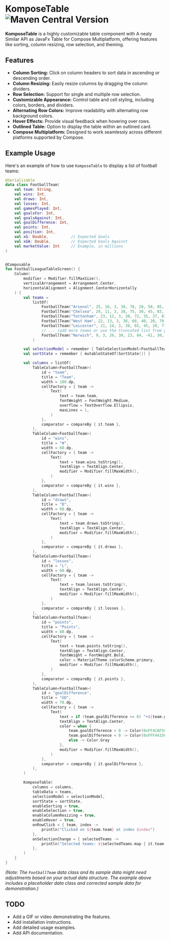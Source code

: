 # KomposeTable ![Maven Central Version](https://img.shields.io/maven-central/v/io.github.stephenwanjala/komposetable)

**KomposeTable** is a highly customizable table component with A nealy Similar API as JavaFx Table for Compose Multiplatform, offering features like sorting, column resizing, row selection, and theming.

## Features

*   **Column Sorting:** Click on column headers to sort data in ascending or descending order.
*   **Column Resizing:** Easily resize columns by dragging the column dividers.
*   **Row Selection:** Support for single and multiple row selection.
*   **Customizable Appearance:** Control table and cell styling, including colors, borders, and dividers.
*   **Alternating Row Colors:** Improve readability with alternating row background colors.
*   **Hover Effects:** Provide visual feedback when hovering over rows.
*   **Outlined Table:** Option to display the table within an outlined card.
*   **Compose Multiplatform:** Designed to work seamlessly across different platforms supported by Compose.

## Example Usage

Here's an example of how to use `KomposeTable` to display a list of football teams:

```kotlin
@Serializable
data class FootballTeam(
    val team: String,
    val wins: Int,
    val draws: Int,
    val losses: Int,
    val gamesPlayed: Int,
    val goalsFor: Int,
    val goalsAgainst: Int,
    val goalDifference: Int,
    val points: Int,
    val position: Int,      
    val xG: Double,          // Expected Goals
    val xGA: Double,         // Expected Goals Against
    val marketValue: Int     // Example, in millions
)


@Composable
fun FootballLeagueTableScreen() {
    Column(
        modifier = Modifier.fillMaxSize(),
        verticalArrangement = Arrangement.Center,
        horizontalAlignment = Alignment.CenterHorizontally
    ) {
        val teams =
            listOf(
                FootballTeam("Arsenal", 25, 10, 3, 38, 78, 28, 50, 85, 1, 58.0, 22.0, 88),
                FootballTeam("Chelsea", 24, 11, 3, 38, 75, 30, 45, 83, 2, 57.5, 21.5, 85),
                FootballTeam("Tottenham", 23, 12, 3, 38, 72, 35, 37, 81, 3, 55.0, 20.0, 82),
                FootballTeam("West Ham", 22, 13, 3, 38, 68, 40, 28, 79, 4, 50.0, 18.0, 79),
                FootballTeam("Leicester", 21, 14, 3, 38, 65, 45, 20, 77, 5, 48.5, 17.5, 76),
                // ... (add more teams or use the truncated list from your example)
                FootballTeam("Norwich", 9, 3, 26, 38, 23, 84, -61, 30, 20, 18.0, 50.0, 40) // Example of a last place team
            )

        val selectionModel = remember { TableSelectionModel<FootballTeam>() }
        val sortState = remember { mutableStateOf(SortState()) }

        val columns = listOf(
            TableColumn<FootballTeam>(
                id = "team",
                title = "Team",
                width = 180.dp,
                cellFactory = { team ->
                    Text(
                        text = team.team,
                        fontWeight = FontWeight.Medium,
                        overflow = TextOverflow.Ellipsis,
                        maxLines = 1,
                    )
                },
                comparator = compareBy { it.team },
            ),
            TableColumn<FootballTeam>(
                id = "wins",
                title = "W",
                width = 60.dp,
                cellFactory = { team ->
                    Text(
                        text = team.wins.toString(),
                        textAlign = TextAlign.Center,
                        modifier = Modifier.fillMaxWidth(),
                    )
                },
                comparator = compareBy { it.wins },
            ),
            TableColumn<FootballTeam>(
                id = "draws",
                title = "D",
                width = 60.dp,
                cellFactory = { team ->
                    Text(
                        text = team.draws.toString(),
                        textAlign = TextAlign.Center,
                        modifier = Modifier.fillMaxWidth(),
                    )
                },
                comparator = compareBy { it.draws },
            ),
            TableColumn<FootballTeam>(
                id = "losses",
                title = "L",
                width = 60.dp,
                cellFactory = { team ->
                    Text(
                        text = team.losses.toString(),
                        textAlign = TextAlign.Center,
                        modifier = Modifier.fillMaxWidth(),
                    )
                },
                comparator = compareBy { it.losses },
            ),
            TableColumn<FootballTeam>(
                id = "points",
                title = "Points",
                width = 80.dp,
                cellFactory = { team ->
                    Text(
                        text = team.points.toString(),
                        textAlign = TextAlign.Center,
                        fontWeight = FontWeight.Bold,
                        color = MaterialTheme.colorScheme.primary,
                        modifier = Modifier.fillMaxWidth(),
                    )
                },
                comparator = compareBy { it.points },
            ),
            TableColumn<FootballTeam>(
                id = "goalDifference",
                title = "GD",
                width = 70.dp,
                cellFactory = { team ->
                    Text(
                        text = if (team.goalDifference >= 0) "+${team.goalDifference}" else team.goalDifference.toString(),
                        textAlign = TextAlign.Center,
                        color = when {
                            team.goalDifference > 0 -> Color(0xFF4CAF50)
                            team.goalDifference < 0 -> Color(0xFFF44336)
                            else -> Color.Gray
                        },
                        modifier = Modifier.fillMaxWidth(),
                    )
                },
                comparator = compareBy { it.goalDifference },
            ),
        )

        KomposeTable(
            columns = columns,
            tableData = teams,
            selectionModel = selectionModel,
            sortState = sortState,
            enableSorting = true,
            enableSelection = true,
            enableColumnResizing = true,
            enableHover = true,
            onRowClick = { team, index ->
                println("Clicked on ${team.team} at index $index")
            },
            onSelectionChange = { selectedTeams ->
                println("Selected teams: ${selectedTeams.map { it.team }}")
            },
        )
    }
}
```
*(Note: The `FootballTeam` data class and its sample data might need adjustments based on your actual data structure. The example above includes a placeholder data class and corrected sample data for demonstration.)*

## TODO

*   Add a GIF or video demonstrating the features.
*   Add installation instructions.
*   Add detailed usage examples.
*   Add API documentation.
